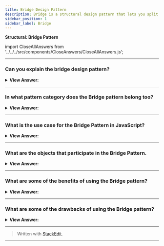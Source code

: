 ```yaml
---
title: Bridge Design Pattern
description: Bridge is a structural design pattern that lets you split a large class or a set of closely related classes into two separate hierarchies—abstraction and implementation—which can be developed independently of each other.
sidebar_position: 1
sidebar_label: Bridge
---
```


**Structural: Bridge Pattern**

import CloseAllAnswers from '../../../src/components/CloseAnswers/CloseAllAnswers.js';

<CloseAllAnswers />

---

### Can you explain the bridge design pattern?

<details className='answer'>
  <summary>
    <strong>View Answer:</strong>
  </summary>
  <div>
    <div>
      <strong>Interview Response:</strong> The Bridge pattern allows two components, a client, and a service, to work together with each component having its own interface. Bridge is a high-level architectural pattern, and its main goal is to write better code through two levels of abstraction. It facilitates very loose coupling of objects. It is sometimes referred to as a double Adapter pattern.<br/>
    </div><br />
  <div><strong className="codeExample">Diagram:</strong><br /><br />

  <div></div>

  <div><strong className="codeExample">Code Example #1:</strong> ES2015+ Modern Implementation<br /><br />

<img src="/img/bridge-pattern.png" /><br /><br />

</div><br />

  <div></div>

```js
'use strict';

class Abstraction {
  constructor() {}

  Operation() {
    this.imp.OperationImp();
  }
}

class RefinedAbstraction extends Abstraction {
  constructor() {
    super();
    console.log('RefinedAbstraction created');
  }

  setImp(imp) {
    this.imp = imp;
  }
}

class Implementor {
  constructor() {}

  OperationImp() {}
}

class ConcreteImplementorA extends Implementor {
  constructor() {
    super();
    console.log('ConcreteImplementorA created');
  }

  OperationImp() {
    console.log('ConcreteImplementorA OperationImp');
  }
}

class ConcreteImplementorB extends Implementor {
  constructor() {
    super();
    console.log('ConcreteImplementorB created');
  }

  OperationImp() {
    console.log('ConcreteImplementorB OperationImp');
  }
}

function run() {
  var abstraction = new RefinedAbstraction();
  var state = Math.floor(Math.random() * 2);
  if (state) abstraction.setImp(new ConcreteImplementorA());
  else abstraction.setImp(new ConcreteImplementorB());

  abstraction.Operation();
}

run();

/*

output:

RefinedAbstraction created
ConcreteImplementorB created
ConcreteImplementorB OperationImp

*/
```

  </div>

  <br />
  <div><strong className="codeExample">Code Example #2:</strong> ES5 Classical Implementation<br /><br />

<img src="/img/javascript-bridge-pattern.jpg" /><br /><br />

**The objects participating in this pattern are:**

**Client** -- In example code: _the run() function_

- calls into Abstraction to request an operation

**Abstraction** -- _not used in JavaScript_

- declares an interface for first level abstraction
- maintains a reference to the Implementor

**RefinedAbstraction** -- In example code: _Gestures, Mouse_

- implements and extends the interface defined by Abstraction

**Implementor** -- _not used in JavaScript_

- declares an interface for second level or implementor abstraction

**ConcreteImplementor** -- In example code: _Screen, Audio_

- implements the Implementor interface and defines its effects

  <div></div>

```js
// input devices
let Gestures = function (output) {
  this.output = output;

  this.tap = function () {
    this.output.click();
  };
  this.swipe = function () {
    this.output.move();
  };
  this.pan = function () {
    this.output.drag();
  };
  this.pinch = function () {
    this.output.zoom();
  };
};

let Mouse = function (output) {
  this.output = output;

  this.click = function () {
    this.output.click();
  };
  this.move = function () {
    this.output.move();
  };
  this.down = function () {
    this.output.drag();
  };
  this.wheel = function () {
    this.output.zoom();
  };
};

// output devices

let Screen = function () {
  this.click = function () {
    console.log('Screen select');
  };
  this.move = function () {
    console.log('Screen move');
  };
  this.drag = function () {
    console.log('Screen drag');
  };
  this.zoom = function () {
    console.log('Screen zoom in');
  };
};

let Audio = function () {
  this.click = function () {
    console.log('Sound oink');
  };
  this.move = function () {
    console.log('Sound waves');
  };
  this.drag = function () {
    console.log('Sound screetch');
  };
  this.zoom = function () {
    console.log('Sound volume up');
  };
};

function run() {
  let screen = new Screen();
  let audio = new Audio();

  let hand = new Gestures(screen);
  let mouse = new Mouse(audio);

  hand.tap();
  hand.swipe();
  hand.pinch();

  mouse.click();
  mouse.move();
  mouse.wheel();
}

run();

/*

OUTPUT:

Screen select
Screen move
Screen zoom in
Sound oink
Sound waves
Sound volume up

*/
```

  </div>

  </div>
</details>

---

### In what pattern category does the Bridge pattern belong too?

<details>
  <summary>
    <strong>View Answer:</strong>
  </summary>
  <div>
    <div>
      <strong>Interview Response:</strong> The Bridge pattern belongs to the Structural design pattern category. It is used to separate an abstraction from its implementation so that the two can vary independently.
    </div>
  </div>
</details>

---

### What is the use case for the Bridge Pattern in JavaScript?

<details>
  <summary>
    <strong>View Answer:</strong>
  </summary>
  <div>
    <div>
      <strong>Interview Response:</strong> The Bridge pattern is a great pattern for driver development, but it is rarely seen in JavaScript.
    </div>

  </div>
</details>

---

### What are the objects that participate in the Bridge Pattern.

<details>
  <summary>
    <strong>View Answer:</strong>
  </summary>
  <div>
    <div>
      <strong>Interview Response:</strong> The objects that participate in the Bridge Pattern include the Client, Abstraction, Refined Abstraction, Implementor, and ConcreteImplementor.
    </div>
    <br />
    <div>
      <strong>Technical Response:</strong> The objects that participate in the Bridge Pattern include the Client, Abstraction, Refined Abstraction, Implementor, and ConcreteImplementor.
    </div>
    <br />
    <div></div>

- **Client** – The Client makes a call to the Abstraction to request an operation.
- **Abstraction** – The Abstraction, not commonly used in JavaScript, declares an interface for the first level of abstraction and maintains a reference to the Implementor.
- **RefinedAbstraction** – The RefinedAbstraction implements and extends the interface defined by Abstraction.
- **Implementor** – The implementor, not used in JavaScript, declares an interface for second level or implementor abstraction.
- **ConcreteImplementor** – The ConcreteImplementor implements the Implementor interface and defines its effects.

<br />
  </div>
</details>

---

### What are some of the benefits of using the Bridge pattern?

<details>
  <summary>
    <strong>View Answer:</strong>
  </summary>
  <div>
    <div>
      <strong>Interview Response:</strong> Benefits of the Bridge Pattern
    </div>
    <br />
    <div></div>

- Loosely coupled code - As bridge pattern decouple abstraction from its implementation reason the implementation can be changed without affecting the client code and the client code need not be compiled when the implementation changes.
- Increases the code maintainability, reusability, and reduces code duplication.
- Platform independent classes and applications can be developed.
- Helps to promote the Open-Closed principle, new abstractions and implementations can be developed independently.
- Decoupling abstraction from implementation - bridge pattern can be used to avoid the binding between abstraction and implementation and to select the implementation at run time.
- Improved Extensibility – Abstraction and implementation can be extended independently.

<br />
  </div>
</details>

---

### What are some of the drawbacks of using the Bridge pattern?

<details>
  <summary>
    <strong>View Answer:</strong>
  </summary>
  <div>
    <div>
      <strong>Interview Response:</strong> Drawbacks of the Bridge Pattern
    </div>
    <br />
    <div></div>

- Bridge pattern implementation increases code complexity.
- Interfaces with only single implementation
- Multiple indirection - A level of indirection is introduced as the request is passed from the Abstraction to the actual implementor.
- You might make the code more complicated by applying the pattern to a highly cohesive class.

<br />
  </div>
</details>

---

> Written with [StackEdit](https://stackedit.io/).

---
